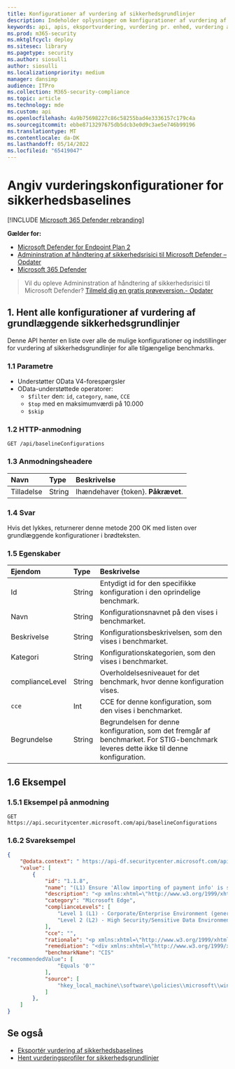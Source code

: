 ```yaml
---
title: Konfigurationer af vurdering af sikkerhedsgrundlinjer
description: Indeholder oplysninger om konfigurationer af vurdering af sikkerhedsgrundlinjer, der henter "Håndtering af trusler og sikkerhedsrisici"-data. Der er forskellige API-kald til at hente forskellige typer data. Generelt indeholder hvert API-kald de nødvendige data for enheder i din organisation.
keywords: api, apis, eksportvurdering, vurdering pr. enhed, vurdering af maskine, vurderingsrapport for sårbarheder, vurdering af enhedssårbarhed, rapport over enhedssårbarhed, vurdering af sikker konfiguration, vurdering af softwaresårbarheder, rapport over softwaresårbarheder, sårbarhedsrapport efter maskine,
ms.prod: m365-security
ms.mktglfcycl: deploy
ms.sitesec: library
ms.pagetype: security
ms.author: siosulli
author: siosulli
ms.localizationpriority: medium
manager: dansimp
audience: ITPro
ms.collection: M365-security-compliance
ms.topic: article
ms.technology: mde
ms.custom: api
ms.openlocfilehash: 4a9b75698227c86c58255bad4e3336157c179c4a
ms.sourcegitcommit: ebbe8713297675db5dcb3e0d9c3ae5e746b99196
ms.translationtype: MT
ms.contentlocale: da-DK
ms.lasthandoff: 05/14/2022
ms.locfileid: "65419047"
---
```

# <a name="list-security-baselines-assessment-configurations"></a>Angiv vurderingskonfigurationer for sikkerhedsbaselines

[!INCLUDE [Microsoft 365 Defender rebranding](../../includes/microsoft-defender.md)]

**Gælder for:**

- [Microsoft Defender for Endpoint Plan 2](https://go.microsoft.com/fwlink/?linkid=2154037)
- [Admininstration af håndtering af sikkerhedsrisici til Microsoft Defender – Opdater](https://go.microsoft.com/fwlink/?linkid=2154037)
- [Microsoft 365 Defender](https://go.microsoft.com/fwlink/?linkid=2118804)

> Vil du opleve Admininstration af håndtering af sikkerhedsrisici til Microsoft Defender? [Tilmeld dig en gratis prøveversion.- Opdater](https://signup.microsoft.com/create-account/signup?products=7f379fee-c4f9-4278-b0a1-e4c8c2fcdf7e&ru=https://aka.ms/MDEp2OpenTrial?ocid=docs-wdatp-portaloverview-abovefoldlink)

## <a name="1-get-all-security-baselines-assessment-configurations"></a>1. Hent alle konfigurationer af vurdering af grundlæggende sikkerhedsgrundlinjer

Denne API henter en liste over alle de mulige konfigurationer og indstillinger for vurdering af sikkerhedsgrundlinjer for alle tilgængelige benchmarks.

### <a name="11-parameters"></a>1.1 Parametre

- Understøtter OData V4-forespørgsler
- OData-understøttede operatorer:
  - `$filter` den: `id`, `category`, `name`, `CCE`
  - `$top` med en maksimumværdi på 10.000
  - `$skip`

### <a name="12-http-request"></a>1.2 HTTP-anmodning

```http
GET /api/baselineConfigurations 
```

### <a name="13-request-headers"></a>1.3 Anmodningsheadere

Navn|Type|Beskrivelse
:---|:---|:---
Tilladelse|String|Ihændehaver {token}. **Påkrævet**.

### <a name="14-response"></a>1.4 Svar

Hvis det lykkes, returnerer denne metode 200 OK med listen over grundlæggende konfigurationer i brødteksten.

### <a name="15-properties"></a>1.5 Egenskaber

|Ejendom | Type | Beskrivelse |
|:---|:---|:---|
|Id | String | Entydigt id for den specifikke konfiguration i den oprindelige benchmark.
|Navn | String | Konfigurationsnavnet på den vises i benchmarket.
|Beskrivelse | String | Konfigurationsbeskrivelsen, som den vises i benchmarket.
|Kategori | String | Konfigurationskategorien, som den vises i benchmarket.
|complianceLevel|String|Overholdelsesniveauet for det benchmark, hvor denne konfiguration vises.
|`cce`|Int|CCE for denne konfiguration, som den vises i benchmarket.
|Begrundelse |String|Begrundelsen for denne konfiguration, som det fremgår af benchmarket. For STIG-benchmark leveres dette ikke til denne konfiguration.

## <a name="16-example"></a>1.6 Eksempel

### <a name="151-request-example"></a>1.5.1 Eksempel på anmodning

```http
GET https://api.securitycenter.microsoft.com/api/baselineConfigurations
```

### <a name="162-response-example"></a>1.6.2 Svareksempel

```json
{
    "@odata.context": " https://api-df.securitycenter.microsoft.com/api/$metadata#BaselineConfigurations ", 
    "value": [
        {
            "id": "1.1.8", 
            "name": "(L1) Ensure 'Allow importing of payment info' is set to 'Disabled'",
            "description": "<p xmlns:xhtml=\"http://www.w3.org/1999/xhtml\">This policy setting controls whether users are able to import payment information from another browser into Microsoft Edge as well as whether payment information is imported on first use.</p>",
            "category": "Microsoft Edge",
            "complianceLevels": [
                "Level 1 (L1) - Corporate/Enterprise Environment (general use)",
                "Level 2 (L2) - High Security/Sensitive Data Environment (limited functionality)"
            ],
            "cce": "",
            "rationale": "<p xmlns:xhtml=\"http://www.w3.org/1999/xhtml\">Having payment information automatically imported or allowing users to import payment data from another browser into Microsoft Edge could allow for sensitive data to be imported into Edge.</p>",
            "remediation": "<div xmlns:xhtml=\"http://www.w3.org/1999/xhtml\">\r\n  <p>\r\n    <p>\r\nTo establish the recommended configuration via GP, set the following UI path to                 <span class=\"inline_block\">Disabled</span></p>\r\n    <code class=\"code_block\">Computer Configuration\\Policies\\Administrative Templates\\Microsoft Edge\\Allow importing of payment info\r\n</code>\r\n    <p>\r\n      <strong>Note:</strong>\r\n This Group Policy path may not exist by default. It is provided by the Group Policy template                 <span class=\"inline_block\">MSEdge.admx/adml</span>\r\n that can be downloaded from Microsoft                 <a href=\"https://www.microsoft.com/en-us/edge/business/download\">here</a>\r\n.              </p>\r\n    <p class=\"bold\">Impact:</p>\r\n    <p>\r\n      <p>Users will be unable to perform a payment information import from other browsers into Microsoft Edge.</p>\r\n    </p>\r\n  </p>\r\n</div>",
            "benchmarkName": "CIS"
"recommendedValue": [ 
                "Equals '0'" 
            ], 
            "source": [ 
                "hkey_local_machine\\software\\policies\\microsoft\\windows\\eventlog\\security\\retention" 
            ]
        }, 
    ] 
} 
```

## <a name="see-also"></a>Se også

- [Eksportér vurdering af sikkerhedsbaselines](export-security-baseline-assessment.md)
- [Hent vurderingsprofiler for sikkerhedsgrundlinjer](get-security-baselines-assessment-profiles.md)
